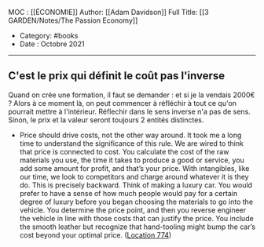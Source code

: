 MOC : [[ÉCONOMIE]]
Author: [[Adam Davidson]]
Full Title: [[3 GARDEN/Notes/The Passion Economy]]
- Category: #books 
- Date : Octobre 2021
***

## C'est le prix qui définit le coût pas l'inverse
Quand on crée une formation, il faut se demander : et si je la vendais 2000€ ? 
Alors à ce moment là, on peut commencer à réfléchir à tout ce qu'on pourrait mettre à l'intérieur. Réflechir dans le sens inverse n'a pas de sens. Sinon, le prix et la valeur seront toujours 2 entités distinctes. 

- Price should drive costs, not the other way around. It took me a long time to understand the significance of this rule. We are wired to think that price is connected to cost. You calculate the cost of the raw materials you use, the time it takes to produce a good or service, you add some amount for profit, and that’s your price. With intangibles, like our time, we look to competitors and charge around whatever it is they do. This is precisely backward. Think of making a luxury car. You would prefer to have a sense of how much people would pay for a certain degree of luxury before you began choosing the materials to go into the vehicle. You determine the price point, and then you reverse engineer the vehicle in line with those costs that can justify the price. You include the smooth leather but recognize that hand-tooling might bump the car’s cost beyond your optimal price. ([Location 774](https://readwise.io/to_kindle?action=open&asin=B07Q231X35&location=774))
